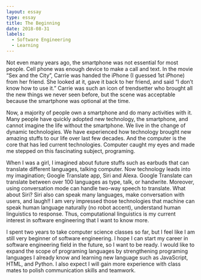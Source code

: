 ```yaml
---
layout: essay
type: essay
title: The Beginning
date: 2018-08-31
labels:
  - Software Engineering
  - Learning
---
```


Not even many years ago, the smartphone was not essential for most people. Cell phone was enough device to make a call and text. In the movie “Sex and the City”, Carrie was handed the iPhone (I guessed 1st iPhone) from her friend. She looked at it, gave it back to her friend, and said “I don’t know how to use it.” Carrie was such an icon of trendsetter who brought all the new things we never seen before, but the scene was acceptable because the smartphone was optional at the time. 

Now, a majority of people own a smartphone and do many activities with it. Many people have quickly adopted new technology, the smartphone, and cannot imagine the life without the smartphone.  We live in the change of dynamic technologies. We have experienced how technology brought new amazing stuffs to our life over last few decades. And the computer is the core that has led current technologies. Computer caught my eyes and made me stepped on this fascinating subject, programing. 

When I was a girl, I imagined about future stuffs such as earbuds that can translate different languages, talking computer. Now technology leads into my imagination; Google Translate app, Siri and Alexa. Google Translate can translate between over 100 languages as type, talk, or handwrite. Moreover, using conversation mode can handle two-way speech to translate. What about Siri? Siri also can speak many languages, make conversation with users, and laugh!! I am very impressed those technologies that machine can speak human language naturally (no robot accent), understand human linguistics to response. Thus, computational linguistics is my current interest in software engineering that I want to know more.  

I spent two years to take computer science classes so far, but I feel like I am still very beginner of software engineering. I hope I can start my career in software engineering field in the future, so I want to be ready. I would like to expand the scope of programing languages by strengthening programing languages I already know and learning new language such as JavaScript, HTML, and Python. I also expect I will gain more experience with class mates to polish communication skills and teamwork. 
